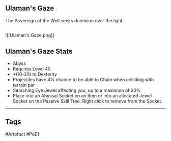 ## Ulaman's Gaze
The Sovereign of the Well seeks dominion over the light.
##
![[Ulaman's Gaze.png]]
## Ulaman's Gaze Stats
- Abyss
- Requires Level 40
- +(10-20) to Dexterity
- Projectiles have 4% chance to be able to Chain when colliding with terrain per
- Searching Eye Jewel affecting you, up to a maximum of 20%
- Place into an Abyssal Socket on an Item or into an allocated Jewel Socket on the Passive Skill Tree. Right click to remove from the Socket.


---
## Tags
#Artefact
#PoE1